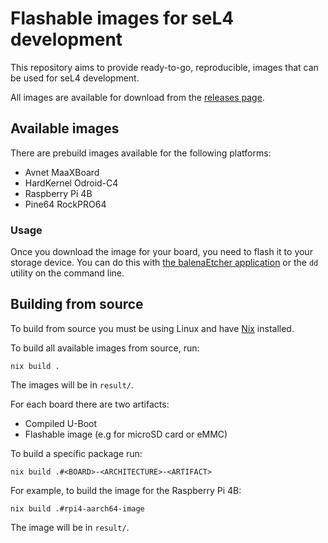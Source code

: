 # Flashable images for seL4 development

This repository aims to provide ready-to-go, reproducible, images
that can be used for seL4 development.

All images are available for download from the
[releases page](https://github.com/au-ts/board_images_for_sel4/releases/latest).

## Available images

There are prebuild images available for the following platforms:

* Avnet MaaXBoard
* HardKernel Odroid-C4
* Raspberry Pi 4B
* Pine64 RockPRO64

### Usage

Once you download the image for your board, you need to flash it to your storage device.
You can do this with [the balenaEtcher application](https://etcher.balena.io/) or the `dd` utility
on the command line.

## Building from source

To build from source you must be using Linux and have [Nix](https://nixos.org/download/)
installed.

To build all available images from source, run:
```
nix build .
```

The images will be in `result/`.

For each board there are two artifacts:
* Compiled U-Boot
* Flashable image (e.g for microSD card or eMMC)

To build a specific package run:
```
nix build .#<BOARD>-<ARCHITECTURE>-<ARTIFACT>
```

For example, to build the image for the Raspberry Pi 4B:
```
nix build .#rpi4-aarch64-image
```

The image will be in `result/`.

